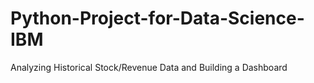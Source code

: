 # Python-Project-for-Data-Science-IBM
Analyzing Historical Stock/Revenue Data and Building a Dashboard
